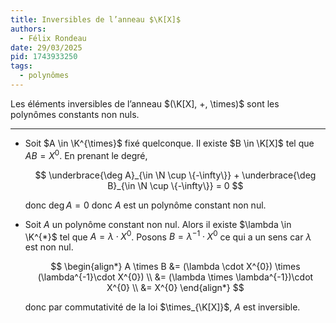 ```yaml
---
title: Inversibles de l’anneau $\K[X]$
authors:
  - Félix Rondeau
date: 29/03/2025
pid: 1743933250
tags:
  - polynômes
---
```


Les éléments inversibles de l’anneau $(\K[X], +, \times)$ sont les polynômes constants non nuls.

---

- Soit $A \in \K^{\times}$ fixé quelconque. Il existe $B \in \K[X]$ tel que $AB=X^{0}$. En prenant le degré,

  $$
      \underbrace{\deg A}_{\in \N \cup \{-\infty\}} + \underbrace{\deg B}_{\in \N \cup \{-\infty\}} = 0
  $$

  donc $\deg A=0$ donc $A$ est un polynôme constant non nul.

- Soit $A$ un polynôme constant non nul. Alors il existe $\lambda \in \K^{*}$ tel que $A=\lambda \cdot X^{0}$. Posons $B=\lambda^{-1}\cdot X^{0}$ ce qui a un sens car $\lambda$ est non nul.

  $$
  \begin{align*}
      A \times B &= (\lambda \cdot X^{0}) \times (\lambda^{-1}\cdot X^{0}) \\
                 &= (\lambda \times  \lambda^{-1})\cdot X^{0} \\
                 &= X^{0}
  \end{align*}
  $$

  donc par commutativité de la loi $\times_{\K[X]}$, $A$ est inversible.
